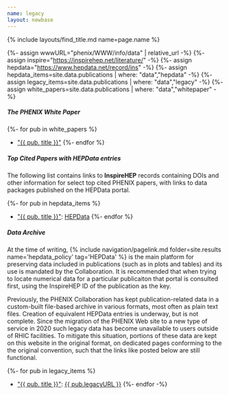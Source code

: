 ```yaml
---
name: legacy
layout: newbase
---
```

{% include layouts/find_title.md name=page.name %}

{%- assign wwwURL="phenix/WWW/info/data" | relative_url -%}
{%- assign inspire="https://inspirehep.net/literature/" -%}
{%- assign hepdata="https://www.hepdata.net/record/ins" -%}
{%- assign hepdata_items=site.data.publications | where: "data","hepdata" -%}
{%- assign legacy_items=site.data.publications | where: "data","legacy" -%}
{%- assign white_papers=site.data.publications | where: "data","whitepaper" -%}

##### The PHENIX White Paper

{%- for pub in  white_papers %}
* <a href="{{ inspire }}{{ pub.inspire }}" target="_blank">"{{ pub. title }}"</a>
{%- endfor %}


##### Top Cited Papers with HEPData entries

The following list contains links to **InspireHEP** records containing DOIs and other information
for select top cited PHENIX papers, with links to data packages published on the HEPData portal.

{%- for pub in  hepdata_items %}
* <a href="{{ inspire }}{{ pub.inspire }}" target="_blank">"{{ pub. title }}"</a>:&nbsp;<a href="{{ hepdata }}{{ pub.inspire }}" target="_blank">HEPData</a>
{%- endfor %}

##### Data Archive

At the time of writing,
{% include navigation/pagelink.md folder=site.results name='hepdata_policy' tag='HEPData' %}
is the main platform for preserving data included in publications (such as in plots and tables)
and its use is mandated by the Collaboration. It is recommended that when trying to locate
numerical data for a particular publicaiton that portal is consulted first, using the InspireHEP
ID of the publication as the key.

Previously, the PHENIX Collaboration has kept publication-related
data in a custom-built file-based
archive in various formats, most often as plain text files. Creation
of equivalent HEPData entries is underway, but is not complete.
Since the migration of the PHENIX Web site to a new type of service
in 2020 such legacy data has become unavailable to users outside
of RHIC facilities. To mitigate this situation, portions
of these data are kept on this website in the original
format, on dedicated pages conforming to the
the original convention, such that the links like posted below
are still functional.

{%- for pub in  legacy_items %}
* <a href="{{ inspire }}{{ pub.inspire }}" target="_blank">"{{ pub. title }}"</a>:&nbsp;<a href="{{ wwwURL }}/{{ pub.legacyURL }}" target="_blank">{{ pub.legacyURL }}</a>
{%- endfor -%}

